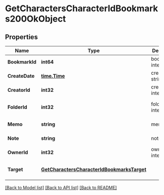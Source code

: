 # GetCharactersCharacterIdBookmarks200OkObject

## Properties
Name | Type | Description | Notes
------------ | ------------- | ------------- | -------------
**BookmarkId** | **int64** | bookmark_id integer | [default to null]
**CreateDate** | [**time.Time**](time.Time.md) | create_date string | [default to null]
**CreatorId** | **int32** | creator_id integer | [default to null]
**FolderId** | **int32** | folder_id integer | [optional] [default to null]
**Memo** | **string** | memo string | [default to null]
**Note** | **string** | note string | [default to null]
**OwnerId** | **int32** | owner_id integer | [default to null]
**Target** | [**GetCharactersCharacterIdBookmarksTarget**](get_characters_character_id_bookmarks__target.md) |  | [optional] [default to null]

[[Back to Model list]](../README.md#documentation-for-models) [[Back to API list]](../README.md#documentation-for-api-endpoints) [[Back to README]](../README.md)


